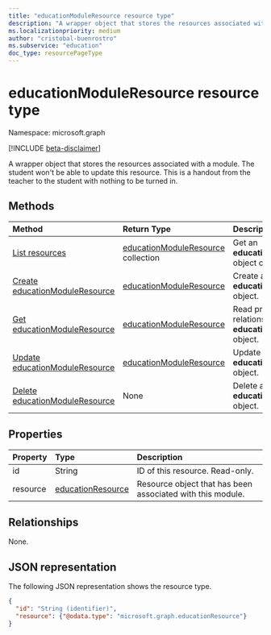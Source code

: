 ```yaml
---
title: "educationModuleResource resource type"
description: "A wrapper object that stores the resources associated with a module."
ms.localizationpriority: medium
author: "cristobal-buenrostro"
ms.subservice: "education"
doc_type: resourcePageType
---
```


# educationModuleResource resource type

Namespace: microsoft.graph

[!INCLUDE [beta-disclaimer](../../includes/beta-disclaimer.md)]

A wrapper object that stores the resources associated with a module. The student won't be able to update this resource. This is a handout from the teacher to the student with nothing to be turned in.

## Methods

| Method		   | Return Type	|Description|
|:---------------|:--------|:----------|
|[List resources](../api/educationmodule-list-resources.md) |[educationModuleResource](educationmoduleresource.md) collection| Get an **educationModuleResource** object collection.|
|[Create educationModuleResource](../api/educationmodule-post-resources.md) | [educationModuleResource](educationmoduleresource.md) |Create and return an **educationModuleResource** object.|
|[Get educationModuleResource](../api/educationmoduleresource-get.md) | [educationModuleResource](educationmoduleresource.md) |Read properties and relationships of an **educationModuleResource** object.|
|[Update educationModuleResource](../api/educationmoduleresource-update.md) | [educationModuleResource](educationmoduleresource.md) |Update an **educationModuleResource** object. |
|[Delete educationModuleResource](../api/educationmoduleresource-delete.md) | None |Delete an **educationModuleResource** object. |

## Properties
| Property	   | Type	|Description|
|:---------------|:--------|:----------|
|id|String| ID of this resource. Read-only.|
|resource|[educationResource](educationresource.md)|Resource object that has been associated with this module.|

## Relationships
None.


## JSON representation

The following JSON representation shows the resource type.

<!-- {
  "blockType": "resource",
  "optionalProperties": [

  ],
  "@odata.type": "microsoft.graph.educationModuleResource"
}-->

```json
{
  "id": "String (identifier)",
  "resource": {"@odata.type": "microsoft.graph.educationResource"}
}

```

